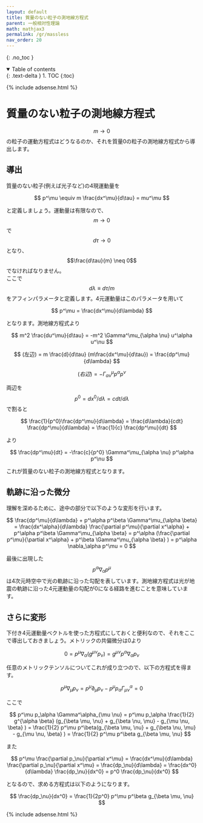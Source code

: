 ```yaml
---
layout: default
title: 質量のない粒子の測地線方程式
parent: 一般相対性理論
math: mathjax3
permalink: /gr/massless
nav_order: 20
---
```


{: .no_toc }

<details open markdown="block">
  <summary>
    Table of contents
  </summary>
  {: .text-delta }
1. TOC
{:toc}
</details>

{% include adsense.html %}

# 質量のない粒子の測地線方程式

$$m \rightarrow 0$$の粒子の運動方程式はどうなるのか、それを質量0の粒子の測地線方程式から導出します。

## 導出

質量のない粒子(例えば光子など)の4現運動量を

$$
p^\mu \equiv m \frac{dx^\mu}{d\tau} 
= mu^\mu
$$

と定義しましょう。運動量は有限なので、$$m\rightarrow 0$$で$$d\tau \rightarrow 0$$となり、$$\frac{d\tau}{m} \neq 0$$でなければなりません。  
ここで$$d\lambda \equiv d\tau /m$$をアフィンパラメータと定義します。4元運動量はこのパラメータを用いて

$$
p^\mu = \frac{dx^\mu}{d\lambda}
$$

となります。測地線方程式より

$$
m^2 \frac{du^\mu}{d\tau} = -m^2 \Gamma^\mu_{\alpha \nu} u^\alpha u^\nu
$$

$$
(左辺) 
= m \frac{d}{d\tau} (m\frac{dx^\mu}{d\tau}) 
= \frac{dp^\mu}{d\lambda}
$$

$$
(右辺) 
= -\Gamma^\mu_{\alpha \nu} p^\alpha p^\nu
$$

両辺を$$p^0 = dx^0 / d\lambda = cdt/d\lambda$$で割ると

$$
\frac{1}{p^0}\frac{dp^\mu}{d\lambda} 
= \frac{d\lambda}{cdt} \frac{dp^\mu}{d\lambda} 
= \frac{1}{c} \frac{dp^\mu}{dt}
$$

より

$$
\frac{dp^\mu}{dt} 
= -\frac{c}{p^0} \Gamma^\mu_{\alpha \nu} p^\alpha p^\nu
$$

これが質量のない粒子の測地線方程式となります。

## 軌跡に沿った微分

理解を深めるために、途中の部分で以下のような変形を行います。

$$
\frac{dp^\mu}{d\lambda} + p^\alpha p^\beta \Gamma^\mu_{\alpha \beta} 
= \frac{dx^\alpha}{d\lambda} \frac{\partial p^\mu}{\partial x^\alpha} + p^\alpha p^\beta \Gamma^\mu_{\alpha \beta} 
= p^\alpha (\frac{\partial p^\mu}{\partial x^\alpha} + p^\beta \Gamma^\mu_{\alpha \beta} ) 
= p^\alpha \nabla_\alpha p^\mu = 0
$$

最後に出現した$$p^\alpha \nabla_\alpha p^\mu$$は4次元時空中で光の軌跡に沿った勾配を表しています。測地線方程式は光が地震の軌跡に沿った4元運動量の勾配が0になる経路を進むことを意味しています。

## さらに変形

下付き4元運動量ベクトルを使った方程式にしておくと便利なので、それをここで導出しておきましょう。メトリックの共偏微分は0より

$$
0 
= p^\mu \nabla_\alpha (g^{\mu \nu} p_\nu) 
= g^{\mu \nu} p^\alpha \nabla_\alpha p_\nu 
$$

任意のメトリックテンソルについてこれが成り立つので、以下の方程式を得ます。

$$
p^\mu \nabla_\mu p_\nu 
= p^\mu \partial_\mu p_\nu - p^\mu p_\alpha \Gamma^\alpha_{\mu \nu} 
= 0
$$

ここで

$$
p^\mu p_\alpha \Gamma^\alpha_{\mu \nu} 
= p^\mu p_\alpha \frac{1}{2} g^{\alpha \beta} (g_{\beta \mu, \nu} + g_{\beta \nu, \mu} - g_{\mu \nu, \beta} )
= \frac{1}{2} p^\mu p^\beta(g_{\beta \mu, \nu} + g_{\beta \nu, \mu} - g_{\mu \nu, \beta} )
= \frac{1}{2} p^\mu p^\beta g_{\beta \mu, \nu}
$$

また

$$
p^\mu \frac{\partial p_\nu}{\partial x^\mu} 
= \frac{dx^\mu}{d\lambda} \frac{\partial p_\nu}{\partial x^\mu} 
= \frac{dp_\nu}{d\lambda} 
= \frac{dx^0}{d\lambda} \frac{dp_\nu}{dx^0} 
= p^0 \frac{dp_\nu}{dx^0}
$$

となるので、求める方程式は以下のようになります。

$$
\frac{dp_\nu}{dx^0} 
= \frac{1}{2p^0} p^\mu p^\beta g_{\beta \mu, \nu}
$$

{% include adsense.html %}
